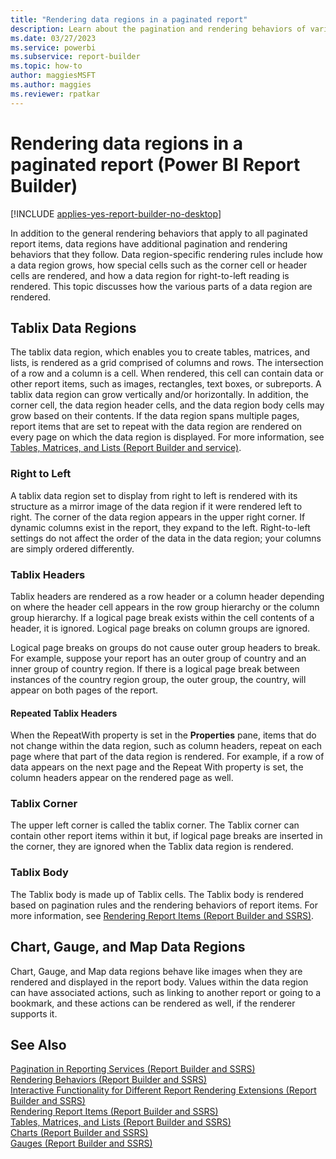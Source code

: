 ```yaml
---
title: "Rendering data regions in a paginated report"
description: Learn about the pagination and rendering behaviors of various parts of a data region in a paginated report in Power BI Report Builder.
ms.date: 03/27/2023
ms.service: powerbi
ms.subservice: report-builder
ms.topic: how-to
author: maggiesMSFT
ms.author: maggies
ms.reviewer: rpatkar
---
```

# Rendering data regions in a paginated report (Power BI Report Builder)

[!INCLUDE [applies-yes-report-builder-no-desktop](../../includes/applies-yes-report-builder-no-desktop.md)]

  In addition to the general rendering behaviors that apply to all paginated report items, data regions have additional pagination and rendering behaviors that they follow. Data region-specific rendering rules include how a data region grows, how special cells such as the corner cell or header cells are rendered, and how a data region for right-to-left reading is rendered. This topic discusses how the various parts of a data region are rendered.  
  

  
## Tablix Data Regions  
 The tablix data region, which enables you to create tables, matrices, and lists, is rendered as a grid comprised of columns and rows. The intersection of a row and a column is a cell. When rendered, this cell can contain data or other report items, such as images, rectangles, text boxes, or subreports. A tablix data region can grow vertically and/or horizontally. In addition, the corner cell, the data region header cells, and the data region body cells may grow based on their contents. If the data region spans multiple pages, report items that are set to repeat with the data region are rendered on every page on which the data region is displayed. For more information, see [Tables, Matrices, and Lists &#40;Report Builder and service&#41;](/sql/reporting-services/report-design/tables-matrices-and-lists-report-builder-and-ssrs).  
  
### Right to Left  
 A tablix data region set to display from right to left is rendered with its structure as a mirror image of the data region if it were rendered left to right. The corner of the data region appears in the upper right corner. If dynamic columns exist in the report, they expand to the left. Right-to-left settings do not affect the order of the data in the data region; your columns are simply ordered differently.  
  
### Tablix Headers  
 Tablix headers are rendered as a row header or a column header depending on where the header cell appears in the row group hierarchy or the column group hierarchy. If a logical page break exists within the cell contents of a header, it is ignored. Logical page breaks on column groups are ignored.  
  
 Logical page breaks on groups do not cause outer group headers to break. For example, suppose your report has an outer group of country and an inner group of country region. If there is a logical page break between instances of the country region group, the outer group, the country, will appear on both pages of the report.  
  
#### Repeated Tablix Headers  
 When the RepeatWith property is set in the **Properties** pane, items that do not change within the data region, such as column headers, repeat on each page where that part of the data region is rendered. For example, if a row of data appears on the next page and the Repeat With property is set, the column headers appear on the rendered page as well.  
  
### Tablix Corner  
 The upper left corner is called the tablix corner. The Tablix corner can contain other report items within it but, if logical page breaks are inserted in the corner, they are ignored when the Tablix data region is rendered.  
  
### Tablix Body  
 The Tablix body is made up of Tablix cells. The Tablix body is rendered based on pagination rules and the rendering behaviors of report items. For more information, see [Rendering Report Items &#40;Report Builder and SSRS&#41;](/sql/reporting-services/report-design/rendering-report-items-report-builder-and-ssrs).  
  
## Chart, Gauge, and Map Data Regions  
 Chart, Gauge, and Map data regions behave like images when they are rendered and displayed in the report body. Values within the data region can have associated actions, such as linking to another report or going to a bookmark, and these actions can be rendered as well, if the renderer supports it.  
  
## See Also  
 [Pagination in Reporting Services &#40;Report Builder  and SSRS&#41;](/sql/reporting-services/report-design/pagination-in-reporting-services-report-builder-and-ssrs)   
 [Rendering Behaviors &#40;Report Builder  and SSRS&#41;](/sql/reporting-services/report-design/rendering-behaviors-report-builder-and-ssrs)   
 [Interactive Functionality for Different Report Rendering Extensions &#40;Report Builder and SSRS&#41;](/sql/reporting-services/report-builder/interactive-functionality-different-report-rendering-extensions)   
 [Rendering Report Items &#40;Report Builder and SSRS&#41;](/sql/reporting-services/report-design/rendering-report-items-report-builder-and-ssrs)   
 [Tables, Matrices, and Lists &#40;Report Builder and SSRS&#41;](/sql/reporting-services/report-design/tables-matrices-and-lists-report-builder-and-ssrs)   
 [Charts &#40;Report Builder and SSRS&#41;](/sql/reporting-services/report-design/charts-report-builder-and-ssrs)   
 [Gauges &#40;Report Builder and SSRS&#41;](/sql/reporting-services/report-design/gauges-report-builder-and-ssrs)  
  
  

